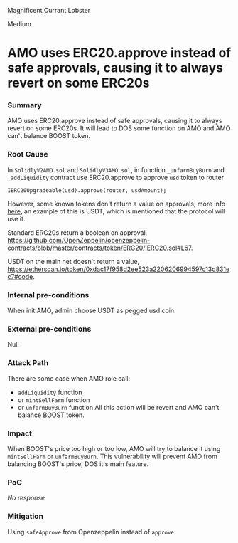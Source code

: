 Magnificent Currant Lobster

Medium

# AMO uses ERC20.approve instead of safe approvals, causing it to always revert on some ERC20s

### Summary

AMO uses ERC20.approve instead of safe approvals, causing it to always revert on some ERC20s. It will lead to DOS some function on AMO and AMO can't balance BOOST token.

### Root Cause

In `SolidlyV2AMO.sol` and `SolidlyV3AMO.sol`, in function `_unfarmBuyBurn` and `_addLiquidity` contract use ERC20.approve to approve `usd` token to router
```solidity
IERC20Upgradeable(usd).approve(router, usdAmount);
```

However, some known tokens don't return a value on approvals, more info [here](https://github.com/d-xo/weird-erc20?tab=readme-ov-file#missing-return-values), an example of this is USDT, which is mentioned that the protocol will use it.

Standard ERC20s return a boolean on approval, https://github.com/OpenZeppelin/openzeppelin-contracts/blob/master/contracts/token/ERC20/IERC20.sol#L67.

USDT on the main net doesn't return a value, https://etherscan.io/token/0xdac17f958d2ee523a2206206994597c13d831ec7#code.


### Internal pre-conditions

When init AMO, admin choose USDT as pegged usd coin.

### External pre-conditions

Null

### Attack Path

There are some case when AMO role call:
- `addLiquidity` function
- or `mintSellFarm` function
- or `unfarmBuyBurn` function
All this action will be revert and AMO can't balance BOOST token.

### Impact

When BOOST's price too high or too low, AMO will try to balance it using `mintSellFarm` or `unfarmBuyBurn`. This vulnerability will prevent AMO from balancing BOOST's price, DOS it's main feature.

### PoC

_No response_

### Mitigation

Using `safeApprove` from Openzeppelin instead of `approve` 